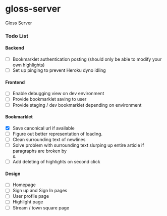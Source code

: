 gloss-server
============

Gloss Server

### Todo List

#### Backend
 - [ ] Bookmarklet authentication posting (should only be able to modify your own highlights)
 - [ ] Set up pinging to prevent Heroku dyno idling

#### Frontend
 - [ ] Enable debugging view on dev environment
 - [ ] Provide bookmarklet saving to user
 - [ ] Provide staging / dev bookmarklet depending on environment

#### Bookmarklet
 - [x] Save canonical url if available
 - [ ] Figure out better representation of loading.
 - [ ] Clean surrounding text of newlines
 - [ ] Solve problem with surrounding text slurping up entire article if paragraphs are broken by <br>s.
 - [ ] Add deleting of highlights on second click

#### Design
 - [ ] Homepage
 - [ ] Sign up and Sign In pages
 - [ ] User profile page
 - [ ] Highlight page
 - [ ] Stream / town square page
